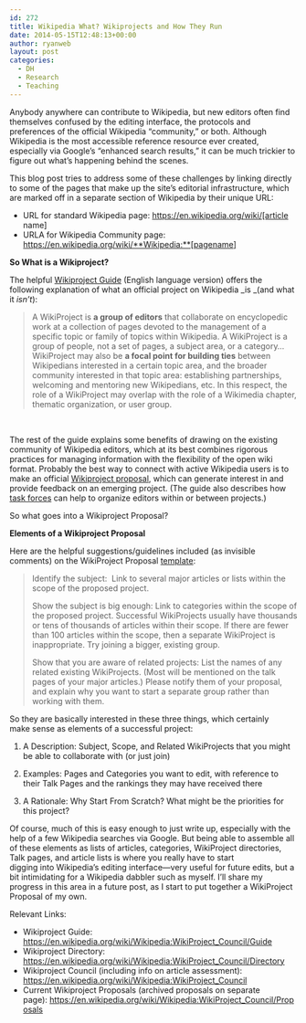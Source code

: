 ```yaml
---
id: 272
title: Wikipedia What? Wikiprojects and How They Run
date: 2014-05-15T12:48:13+00:00
author: ryanweb
layout: post
categories:
  - DH
  - Research
  - Teaching
---
```

<span class="Z3988" title="ctx_ver=Z39.88-2004&rft_val_fmt=info%3Aofi%2Ffmt%3Akev%3Amtx%3Adc&rfr_id=info%3Asid%2Focoins.info%3Agenerator&rft.type=&rft.format=text&rft.title=Wikipedia+What%3F+Wikiprojects+and+How+They+Run&rft.source=Ryan+Weberling&rft.date=2014-05-15&rft.identifier=http%3A%2F%2Fryanweberling.com%2F%3Fp%3D272&rft.language=English&rft.subject=DH&rft.subject=Research&rft.subject=Teaching&rft.aulast=Weberling&rft.aufirst=Ryan"></span>

Anybody anywhere can contribute to Wikipedia, but new editors often find themselves confused by the editing interface, the protocols and preferences of the official Wikipedia &#8220;community,&#8221; or both. Although Wikipedia is the most accessible reference resource ever created, especially via Google&#8217;s &#8220;enhanced search results,&#8221; it can be much trickier to figure out what&#8217;s happening behind the scenes.<!--more-->

This blog post tries to address some of these challenges by linking directly to some of the pages that make up the site&#8217;s editorial infrastructure, which are marked off in a separate section of Wikipedia by their unique URL:

  * URL for standard Wikipedia page: https://en.wikipedia.org/wiki/[article name]
  * URLA for Wikipedia Community page: https://en.wikipedia.org/wiki/**Wikipedia:**[pagename]

**So What is a Wikiproject?**

The helpful [Wikiproject Guide](https://en.wikipedia.org/wiki/Wikipedia:WikiProject_Council/Guide) (English language version) offers the following explanation of what an official project on Wikipedia _is _(and what it _isn&#8217;t_):

> A WikiProject is **a group of editors** that collaborate on encyclopedic work at a collection of pages devoted to the management of a specific topic or family of topics within Wikipedia. A WikiProject is a group of people, not a set of pages, a subject area, or a category&#8230;WikiProject may also be **a focal point for building ties** between Wikipedians interested in a certain topic area, and the broader community interested in that topic area: establishing partnerships, welcoming and mentoring new Wikipedians, etc. In this respect, the role of a WikiProject may overlap with the role of a Wikimedia chapter, thematic organization, or user group.

&nbsp;

The rest of the guide explains some benefits of drawing on the existing community of Wikipedia editors, which at its best combines rigorous practices for managing information with the flexibility of the open wiki format. Probably the best way to connect with active Wikipedia users is to make an official [Wikiproject proposal](https://en.wikipedia.org/wiki/Wikipedia:WikiProject_Council/Proposals), which can generate interest in and provide feedback on an emerging project. (The guide also describes how [task forces](https://en.wikipedia.org/wiki/Wikipedia:TASKFORCE) can help to organize editors within or between projects.)

So what goes into a Wikiproject Proposal?

**Elements of a Wikiproject Proposal**

Here are the helpful suggestions/guidelines included (as invisible comments) on the WikiProject Proposal [template](https://en.wikipedia.org/wiki/Wikipedia:WikiProject_Council/Proposals#Creating_a_proposal):

> Identify the subject:  Link to several major articles or lists within the scope of the proposed project.
> 
> Show the subject is big enough: Link to categories within the scope of the proposed project. Successful WikiProjects usually have thousands or tens of thousands of articles within their scope. If there are fewer than 100 articles within the scope, then a separate WikiProject is inappropriate. Try joining a bigger, existing group.
> 
> Show that you are aware of related projects: List the names of any related existing WikiProjects. (Most will be mentioned on the talk pages of your major articles.) Please notify them of your proposal, and explain why you want to start a separate group rather than working with them.

So they are basically interested in these three things, which certainly make sense as elements of a successful project:

  1. A Description: Subject, Scope, and Related WikiProjects that you might be able to collaborate with (or just join)</p> 
  2. Examples: Pages and Categories you want to edit, with reference to their Talk Pages and the rankings they may have received there

  3. A Rationale: Why Start From Scratch? What might be the priorities for this project?

Of course, much of this is easy enough to just write up, especially with the help of a few Wikipedia searches via Google. But being able to assemble all of these elements as lists of articles, categories, WikiProject directories, Talk pages, and article lists is where you really have to start digging into Wikipedia&#8217;s editing interface—very useful for future edits, but a bit intimidating for a Wikipedia dabbler such as myself. I&#8217;ll share my progress in this area in a future post, as I start to put together a WikiProject Proposal of my own.

Relevant Links:

  * Wikiproject Guide: <https://en.wikipedia.org/wiki/Wikipedia:WikiProject_Council/Guide>
  * Wikiproject Directory: <https://en.wikipedia.org/wiki/Wikipedia:WikiProject_Council/Directory>
  * Wikiproject Council (including info on article assessment): <https://en.wikipedia.org/wiki/Wikipedia:WikiProject_Council>
  * Current Wikiproject Proposals (archived proposals on separate page): <https://en.wikipedia.org/wiki/Wikipedia:WikiProject_Council/Proposals>
